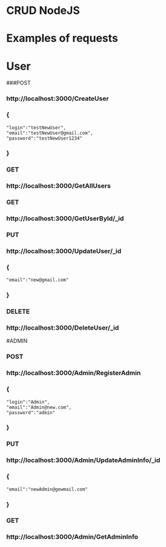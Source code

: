 # CRUD NodeJS
# Examples of requests
# User
###POST

### http://localhost:3000/CreateUser
### {
    "login":"testNewUser",
    "email":"testNewUser@gmail.com",
    "password":"testNewUser1234"
### }

### GET
### http://localhost:3000/GetAllUsers

### GET
### http://localhost:3000/GetUserById/_id

### PUT
### http://localhost:3000/UpdateUser/_id

### {
    "email":"new@gmail.com"
### }

### DELETE
### http://localhost:3000/DeleteUser/_id

#ADMIN
### POST
### http://localhost:3000/Admin/RegisterAdmin

### {
    "login":"Admin",
    "email":"Admin@new.com",
    "password":"admin"
### }

### PUT
### http://localhost:3000/Admin/UpdateAdminInfo/_id

### {
    "email":"newAdmin@gewmail.com"
### }

### GET
### http://localhost:3000/Admin/GetAdminInfo